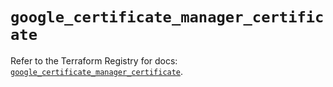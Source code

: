# `google_certificate_manager_certificate`

Refer to the Terraform Registry for docs: [`google_certificate_manager_certificate`](https://registry.terraform.io/providers/hashicorp/google/6.48.0/docs/resources/certificate_manager_certificate).
